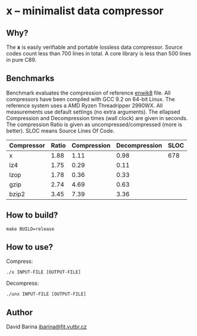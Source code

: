 x &ndash; minimalist data compressor
====================================

Why?
----

The **x** is easily verifiable and portable lossless data compressor.
Source codes count less than 700 lines in total.
A core library is less than 500 lines in pure C89.

Benchmarks
----------

Benchmark evaluates the compression of reference [enwik8] file.
All compressors have been compiled with GCC 9.2 on 64-bit Linux.
The reference system uses a AMD Ryzen Threadripper 2990WX.
All measurements use default settings (no extra arguments).
The ellapsed Compression and Decompression times (wall clock) are given in seconds.
The compression Ratio is given as uncompressed/compressed (more is better).
SLOC means Source Lines Of Code.

[enwik8]: http://prize.hutter1.net/

|  Compressor             | Ratio   | Compression | Decompression | SLOC |
|  ----------             | -----   | ----------- | ------------- | ---- |
|  x                      | 1.88    | 1.11        | 0.98          | 678  |
|  lz4                    | 1.75    | 0.29        | 0.11          |      |
|  lzop                   | 1.78    | 0.36        | 0.33          |      |
|  gzip                   | 2.74    | 4.69        | 0.63          |      |
|  bzip2                  | 3.45    | 7.39        | 3.36          |      |

How to build?
-------------

```
make BUILD=release
```

How to use?
-----------

Compress:

```
./x INPUT-FILE [OUTPUT-FILE]
```

Decompress:

```
./unx INPUT-FILE [OUTPUT-FILE]
```

Author
------

David Barina <ibarina@fit.vutbr.cz>
